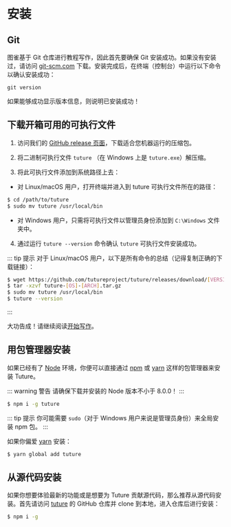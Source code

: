 # 安装

## Git

图雀基于 Git 仓库进行教程写作，因此首先要确保 Git 安装成功。如果没有安装过，请访问 [git-scm.com](https://git-scm.com/downloads) 下载。安装完成后，在终端（控制台）中运行以下命令以确认安装成功：

```
git version
```

如果能够成功显示版本信息，则说明已安装成功！

## 下载开箱可用的可执行文件

1. 访问我们的 [GitHub release 页面](https://github.com/tutureproject/tuture/releases)，下载适合您机器运行的压缩包。

2. 将二进制可执行文件 `tuture` （在 Windows 上是 `tuture.exe`）解压缩。

3. 将此可执行文件添加到系统路径上去：

  - 对 Linux/macOS 用户，打开终端并进入到 tuture 可执行文件所在的路径：

  ```bash
  $ cd /path/to/tuture
  $ sudo mv tuture /usr/local/bin
  ```

  - 对 Windows 用户，只需将可执行文件以管理员身份添加到 `C:\Windows` 文件夹中。

4. 通过运行 `tuture --version` 命令确认 `tuture` 可执行文件安装成功。

::: tip 提示
对于 Linux/macOS 用户，以下是所有命令的总结（记得复制正确的下载链接）：

```bash
$ wget https://github.com/tutureproject/tuture/releases/download/[VERSION]/tuture-[OS]-[ARCH].tar.gz
$ tar -xzvf tuture-[OS]-[ARCH].tar.gz
$ sudo mv tuture /usr/local/bin
$ tuture --version
```
:::

大功告成！请继续阅读[开始写作](./start-writing.md)。

## 用包管理器安装

如果已经有了 [Node](https://nodejs.org) 环境，你便可以直接通过 [npm](https://www.npmjs.com/)  或 [yarn](https://yarnpkg.com) 这样的包管理器来安装 Tuture。

::: warning 警告
请确保下载并安装的 Node 版本不小于 8.0.0！
:::

```bash
$ npm i -g tuture
```

::: tip 提示
你可能需要 `sudo`（对于 Windows 用户来说是管理员身份）来全局安装 npm 包。
:::

如果你偏爱 [yarn](https://yarnpkg.com) 安装：

```bash
$ yarn global add tuture
```

## 从源代码安装

如果你想要体验最新的功能或是想要为 Tuture 贡献源代码，那么推荐从源代码安装。首先请访问 [tuture](https://github.com/tutureproject/tuture) 的 GitHub 仓库并 clone 到本地，进入仓库后进行安装：

```bash
$ npm i -g
```
